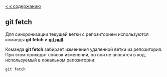 [< к содержанию](./readme.md)

## git fetch

Для синхронизации текущей ветки с репозиторием используются команды **git fetch** и [**git pull**](./pull.md).

Команда **git fetch** забирает изменения удаленной ветки из репозитория. При этом приходит список изменений, но они не вносятся в код, используемый в локальном репозитории:


``` bash=
git fetch
```

